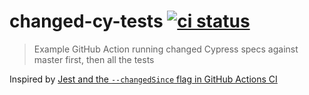 # changed-cy-tests [![ci status][ci image]][ci url]
> Example GitHub Action running changed Cypress specs against master first, then all the tests

Inspired by [Jest and the `--changedSince` flag in GitHub Actions CI](https://dev.to/bnb/jest-and-the-changedsince-flag-in-github-actions-ci-468i)

[ci image]: https://github.com/bahmutov/changed-cy-tests/workflows/main/badge.svg?branch=master
[ci url]: https://github.com/bahmutov/changed-cy-tests/actions
